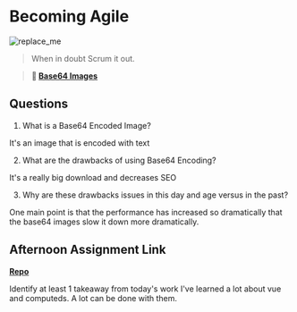 # Becoming Agile

![replace_me](https://codeworks.blob.core.windows.net/public/assets/img/illustrations/placeholder.svg)

> When in doubt Scrum it out.

> **📖 [Base64 Images](https://codeworksacademy.com/fs-student-guide/resources/wk8-9/06-Base64)**

## Questions

1. What is a Base64 Encoded Image?

It's an image that is encoded with text

2. What are the drawbacks of using Base64 Encoding?

It's a really big download and decreases SEO

3. Why are these drawbacks issues in this day and age versus in the past?

One main point is that the performance has increased so dramatically that the base64 images slow it down more dramatically.

## Afternoon Assignment Link

**[Repo](https://github.com/Ethan-Johnson17/<ASSIGNMENT_REPO>)**

Identify at least 1 takeaway from today's work
I've learned a lot about vue and computeds. A lot can be done with them.